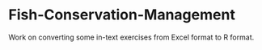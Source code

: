 # Fish-Conservation-Management
Work on converting some in-text exercises from Excel format to R format.
